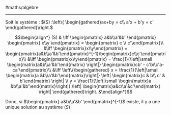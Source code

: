 #maths/algèbre

---

Soit le système :
$(S) :\left\{ \begin{gathered}ax+by = c\\ a'x + b'y = c' \end{gathered}\right.$

$$\begin{align*}
(S) & \iff \begin{pmatrix} a&b\\a'&b' \end{pmatrix} \begin{pmatrix} x\\y \end{pmatrix} = \begin{pmatrix} c \\ c'\end{pmatrix}\\
&\iff \begin{pmatrix}x\\y\end{pmatrix} = \begin{pmatrix}a&b\\a'&b'\end{pmatrix}^{-1}\begin{pmatrix}c\\c'\end{pmatrix}\\
&\iff \begin{pmatrix}x\\y\end{pmatrix} = \frac{1}{\left|\small \begin{matrix}a&b\\a'&b'\end{matrix} \right|} \begin{pmatrix}cb' - c'b\\c'a-ca'\end{pmatrix}\\
&\iff \left\{\begin{gathered}
x = \frac{1}{\left|\small \begin{matrix}a &b\\a'&b'\end{matrix}\right|} \left| \begin{matrix}c & b\\ c' & b'\end{matrix} \right| \\
y = \frac{1}{\left|\small \begin{matrix}a &b\\a'&b'\end{matrix}\right|} \left| \begin{matrix}a&c\\a'&c'\end{matrix} \right| 
 \end{gathered}\right.
&\end{align*}$$

Donc, si $\begin{pmatrix} a&b\\a'&b' \end{pmatrix}^{-1}$ existe, il y a une unique solution au système $(S)$
